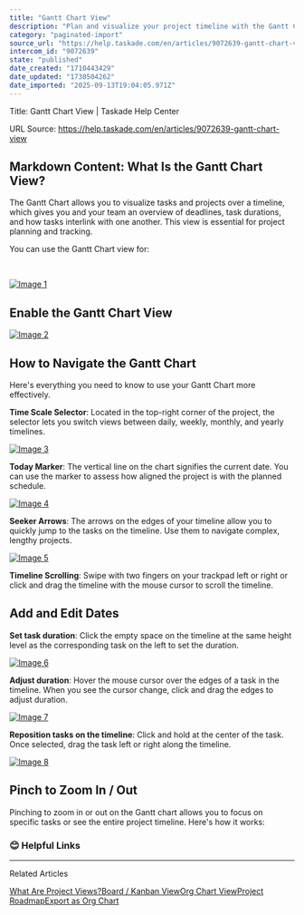 ```yaml
---
title: "Gantt Chart View"
description: "Plan and visualize your project timeline with the Gantt Chart view."
category: "paginated-import"
source_url: "https://help.taskade.com/en/articles/9072639-gantt-chart-view"
intercom_id: "9072639"
state: "published"
date_created: "1710443429"
date_updated: "1730504262"
date_imported: "2025-09-13T19:04:05.971Z"
---
```


Title: Gantt Chart View | Taskade Help Center

URL Source: https://help.taskade.com/en/articles/9072639-gantt-chart-view

Markdown Content:
**What Is the Gantt Chart View?**
---------------------------------

The Gantt Chart allows you to visualize tasks and projects over a timeline, which gives you and your team an overview of deadlines, task durations, and how tasks interlink with one another. This view is essential for project planning and tracking.

You can use the Gantt Chart view for:

​

[![Image 1](https://downloads.intercomcdn.com/i/o/1099759646/1b6db63393a962eb6025bdb0/Screenshot+2024-07-02+at+3_44_48%E2%80%AFPM.png?expires=1757791800&signature=0b7c99ce9bea3659730ceecb1d8e16973d566264c9650f1aeee7534ed5777045&req=dSAuH857lIdbX%2FMW1HO4zZbtt7u%2Bf6UNbFobayik%2FrE2g%2F5mkVBQHP4Iba9U%0AKquSK1%2BzTV3BmzWojTM%3D%0A)](https://downloads.intercomcdn.com/i/o/1099759646/1b6db63393a962eb6025bdb0/Screenshot+2024-07-02+at+3_44_48%E2%80%AFPM.png?expires=1757791800&signature=0b7c99ce9bea3659730ceecb1d8e16973d566264c9650f1aeee7534ed5777045&req=dSAuH857lIdbX%2FMW1HO4zZbtt7u%2Bf6UNbFobayik%2FrE2g%2F5mkVBQHP4Iba9U%0AKquSK1%2BzTV3BmzWojTM%3D%0A)

**Enable the Gantt Chart View**
-------------------------------

[![Image 2](https://downloads.intercomcdn.com/i/o/991927080/709dc5d4c3ada5569d857ae6/gantt-chart-selector.png?expires=1757791800&signature=0be7d1b693936e3feb2e107e1425a5db0b16ad114c2aa8f965e0aebecc469ccd&req=fSkmH8t5nYlfFb4f3HP0gDPP6EqiIWDux%2FgwhLoejqaPxxXTJjGibTlnvXhw%0AL88j3gL2Uerr382E1A%3D%3D%0A)](https://downloads.intercomcdn.com/i/o/991927080/709dc5d4c3ada5569d857ae6/gantt-chart-selector.png?expires=1757791800&signature=0be7d1b693936e3feb2e107e1425a5db0b16ad114c2aa8f965e0aebecc469ccd&req=fSkmH8t5nYlfFb4f3HP0gDPP6EqiIWDux%2FgwhLoejqaPxxXTJjGibTlnvXhw%0AL88j3gL2Uerr382E1A%3D%3D%0A)

**How to Navigate the Gantt Chart**
-----------------------------------

Here's everything you need to know to use your Gantt Chart more effectively.

**Time Scale Selector**: Located in the top-right corner of the project, the selector lets you switch views between daily, weekly, monthly, and yearly timelines.

[![Image 3](https://downloads.intercomcdn.com/i/o/1019433674/a1b70a356eec150f66999283/time-scale-selector.png?expires=1757791800&signature=6649549e80a81cc5493af763b136f75829c105abf0887323cf2e6ca0ea8d7dea&req=dSAmH819nodYXfMW1HO4zXERhlT6PAuxVwY4E3C6GR31g1sTTkJHewgBilUf%0AJ%2FtWK3txSQFnLrlFgTY%3D%0A)](https://downloads.intercomcdn.com/i/o/1019433674/a1b70a356eec150f66999283/time-scale-selector.png?expires=1757791800&signature=6649549e80a81cc5493af763b136f75829c105abf0887323cf2e6ca0ea8d7dea&req=dSAmH819nodYXfMW1HO4zXERhlT6PAuxVwY4E3C6GR31g1sTTkJHewgBilUf%0AJ%2FtWK3txSQFnLrlFgTY%3D%0A)

**Today Marker**: The vertical line on the chart signifies the current date. You can use the marker to assess how aligned the project is with the planned schedule.

[![Image 4](https://downloads.intercomcdn.com/i/o/1019433311/1c05cde03636c3095b6c8ac2/today-marker.png?expires=1757791800&signature=5cd6269a43f14e34bbeba6cd1e813b4154a0bd2cf072425a782e7e5aa330212a&req=dSAmH819noJeWPMW1HO4zaw7jlrsh7sR7gRgItorHzLolB9K2wwzniIT%2BtQ6%0A9NfjxoZFg3J%2BK9dd%2FfE%3D%0A)](https://downloads.intercomcdn.com/i/o/1019433311/1c05cde03636c3095b6c8ac2/today-marker.png?expires=1757791800&signature=5cd6269a43f14e34bbeba6cd1e813b4154a0bd2cf072425a782e7e5aa330212a&req=dSAmH819noJeWPMW1HO4zaw7jlrsh7sR7gRgItorHzLolB9K2wwzniIT%2BtQ6%0A9NfjxoZFg3J%2BK9dd%2FfE%3D%0A)

**Seeker Arrows**: The arrows on the edges of your timeline allow you to quickly jump to the tasks on the timeline. Use them to navigate complex, lengthy projects.

[![Image 5](https://downloads.intercomcdn.com/i/o/1019435621/8e18498030d30800ecd97c18/seeker-arrows.png?expires=1757791800&signature=2f92b5f47cbb023f510899333b21bc84d36e53a257b04ac42758226225b78f53&req=dSAmH819mIddWPMW1HO4zaixI%2B3N5duKPp86M%2BZ8XCWmdq0sugMoi5Kvibwy%0AN5bsZvTUt6TEWd6cSB4%3D%0A)](https://downloads.intercomcdn.com/i/o/1019435621/8e18498030d30800ecd97c18/seeker-arrows.png?expires=1757791800&signature=2f92b5f47cbb023f510899333b21bc84d36e53a257b04ac42758226225b78f53&req=dSAmH819mIddWPMW1HO4zaixI%2B3N5duKPp86M%2BZ8XCWmdq0sugMoi5Kvibwy%0AN5bsZvTUt6TEWd6cSB4%3D%0A)

**Timeline Scrolling**: Swipe with two fingers on your trackpad left or right or click and drag the timeline with the mouse cursor to scroll the timeline.

**Add and Edit Dates**
----------------------

**Set task duration**: Click the empty space on the timeline at the same height level as the corresponding task on the left to set the duration.

[![Image 6](https://downloads.intercomcdn.com/i/o/1019451870/dd0b312c98a4f35597ee5e6a/add-date-range.png?expires=1757791800&signature=d7cbaeeb90715d2aa406e4314a193a1cc7863bc35942e718bf728faf7f3790ce&req=dSAmH817nIlYWfMW1HO4zVokiZDee0upf4K4yhX%2BH4GSi9JXIpRCOikWSqOE%0ANzoALpnIJ2CJt%2FvT19o%3D%0A)](https://downloads.intercomcdn.com/i/o/1019451870/dd0b312c98a4f35597ee5e6a/add-date-range.png?expires=1757791800&signature=d7cbaeeb90715d2aa406e4314a193a1cc7863bc35942e718bf728faf7f3790ce&req=dSAmH817nIlYWfMW1HO4zVokiZDee0upf4K4yhX%2BH4GSi9JXIpRCOikWSqOE%0ANzoALpnIJ2CJt%2FvT19o%3D%0A)

**Adjust duration**: Hover the mouse cursor over the edges of a task in the timeline. When you see the cursor change, click and drag the edges to adjust duration.

[![Image 7](https://downloads.intercomcdn.com/i/o/1019451996/edd01b11af7c307ad246635a/edit-duration.png?expires=1757791800&signature=22aabb3306c1e8433cd0995af991349a4bac1caba203e9f59122d11e0c8286c2&req=dSAmH817nIhWX%2FMW1HO4zQmaBF5%2FtwXZkyPhHO7944QEdP1E%2F08bchKDyYs4%0ALP7L0CVTC80Ku2wtwug%3D%0A)](https://downloads.intercomcdn.com/i/o/1019451996/edd01b11af7c307ad246635a/edit-duration.png?expires=1757791800&signature=22aabb3306c1e8433cd0995af991349a4bac1caba203e9f59122d11e0c8286c2&req=dSAmH817nIhWX%2FMW1HO4zQmaBF5%2FtwXZkyPhHO7944QEdP1E%2F08bchKDyYs4%0ALP7L0CVTC80Ku2wtwug%3D%0A)

**Reposition tasks on the timeline**: Click and hold at the center of the task. Once selected, drag the task left or right along the timeline.

[![Image 8](https://downloads.intercomcdn.com/i/o/1019452128/50086748e5e0b9cba44f877c/reposition-task.png?expires=1757791800&signature=79c00bad4f7d47e8765936e8f28d2d21144583a520dbc5c08c3efe91b436a938&req=dSAmH817n4BdUfMW1HO4zWwz5YBgHQnayDO7xriYEdhY7YfYSpWx%2Bhoxb3tg%0Af9rr4GLZPSY3Wmi%2FGok%3D%0A)](https://downloads.intercomcdn.com/i/o/1019452128/50086748e5e0b9cba44f877c/reposition-task.png?expires=1757791800&signature=79c00bad4f7d47e8765936e8f28d2d21144583a520dbc5c08c3efe91b436a938&req=dSAmH817n4BdUfMW1HO4zWwz5YBgHQnayDO7xriYEdhY7YfYSpWx%2Bhoxb3tg%0Af9rr4GLZPSY3Wmi%2FGok%3D%0A)

**Pinch to Zoom In / Out**
--------------------------

Pinching to zoom in or out on the Gantt chart allows you to focus on specific tasks or see the entire project timeline. Here's how it works:

### **😊 Helpful Links**

* * *

Related Articles

[What Are Project Views?](https://help.taskade.com/en/articles/8958384-what-are-project-views)[Board / Kanban View](https://help.taskade.com/en/articles/8958387-board-kanban-view)[Org Chart View](https://help.taskade.com/en/articles/8958391-org-chart-view)[Project Roadmap](https://help.taskade.com/en/articles/8958506-project-roadmap)[Export as Org Chart](https://help.taskade.com/en/articles/8958616-export-as-org-chart)
